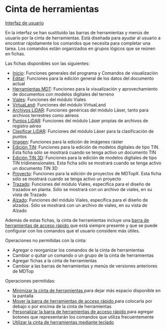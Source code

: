 # Cinta de herramientas

[Interfaz de usuario](../introduccion/interfaz-de-usuario.md)

En la interfaz se han sustituido las barras de herramientas y menús de usuario por la cinta de herramientas. Está diseñada para ayudar al usuario a encontrar rápidamente los comandos que necesita para completar una tarea. Los comandos están organizados en grupos lógicos que se reúnen en fichas.

Las fichas disponibles son las siguientes:

* [Inicio](../fichas-de-herramientas/ficha-de-herramientas-inicio/): Funciones generales del programa y Comandos de visualización
* [Editar](../fichas-de-herramientas/ficha-de-herramientas-editar/): Funciones para la edición general de los datos del documento actual
* [Herramientas MDT](../fichas-de-herramientas/ficha-de-herramientas-mdt/): Funciones para la visualización y aprovechamiento de documentos con modelos digitales del terreno
* [Viales](../fichas-de-herramientas/ficha-de-herramientas-viales/): Funciones del módulo Viales
* [VirtuaLand](../fichas-de-herramientas/ficha-de-herramientas-virtualand/): Funciones del módulo VirtuaLand
* [Archivos LiDAR](../fichas-de-herramientas/ficha-de-herramientas-archivos-lidar/): Funciones genéricas del módulo Láser, tanto para archivos terrestres como aéreos
* [Puntos LiDAR](../fichas-de-herramientas/ficha-de-herramientas-puntos-lidar/): Funciones del módulo Láser propias de archivos de registro aéreo
* [Clasificar LiDAR](../fichas-de-herramientas/ficha-de-herramientas-clasificar-lidar.md): Funciones del módulo Láser para la clasificación de puntos
* [Imagen](../fichas-de-herramientas/ficha-de-herramientas-imagen/): Funciones para la edición de imágenes ráster
* [Edición TIN](../fichas-de-herramientas/ficha-de-herramientas-edicion-tin/): Funciones para la edición de modelos digitales de tipo TIN. Esta ficha sólo se mostrará cuando se tenga activo un documento TIN
* [Edición TIN 3D](../fichas-de-herramientas/ficha-de-herramientas-edicion-tin-3d/): Funciones para la edición de modelos digitales de tipo TIN tridimensionales. Esta ficha sólo se mostrará cuando se tenga activo un documento TIN 3D
* [Proyecto](../fichas-de-herramientas/ficha-de-herramientas-proyecto/): Funciones para la edición de proyectos de MDTopX. Esta ficha sólo se mostrará cuando se tenga activo un proyecto
* [Trazado](../fichas-de-herramientas/ficha-de-herramientas-trazado.md): Funciones del módulo Viales, específica para el diseño de trazados en planta. Sólo se mostrará con un archivo de viales, en su vista de Trazado
* [Alzado](../fichas-de-herramientas/ficha-de-herramientas-alzado.md): Funciones del módulo Viales, específica para el diseño de alzados. Sólo se mostrará con un archivo de viales, en su vista de Alzado

Además de estas fichas, la cinta de herramientas incluye una [barra de herramientas de acceso rápido ](barra-de-herramientas-de-acceso-rapido.md)que está siempre presente y que se puede configurar con los comandos que el usuario considere más útiles.

Operaciones no permitidas con la cinta:

* Agregar o reorganizar los comandos de la cinta de herramientas
* Cambiar o quitar un comando o un grupo de la cinta de herramientas
* Agregar fichas a la cinta de herramientas
* Cambiar a las barras de herramientas y menús de versiones anteriores de MDTop

Operaciones permitidas:

* [Minimizar la cinta de herramientas ](minimizar-la-cinta-de-herramientas.md)para dejar más espacio disponible en la pantalla
* [Mover la barra de herramientas de acceso rápido ](mover-la-barra-de-herramientas-de-acceso-rapido.md)para colocarla por debajo o por encima de la cinta de herramientas
* [Personalizar la barra de herramientas de acceso rápido ](personalizar-la-barra-de-herramientas-de-acceso-rapido.md)para agregar botones que representarán los comandos que utiliza frecuentemente
* [Utilizar la cinta de herramientas mediante teclado](utilizar-la-cinta-de-herramientas-mediante-teclado.md)

